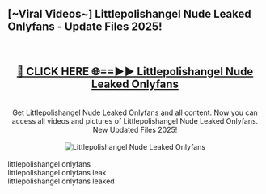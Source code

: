<h2>[~Viral Videos~] Littlepolishangel Nude Leaked Onlyfans - Update Files 2025!</h2>
<br>
<div align="center">
<h2><a href="https://betterlinks.top/A2PfLJ" rel="nofollow">🔴 CLICK HERE 🌐==►► Littlepolishangel Nude Leaked Onlyfans</a></h2>
<br>
Get Littlepolishangel Nude Leaked Onlyfans and all content. Now you can access all videos and pictures of Littlepolishangel Nude Leaked Onlyfans. New Updated Files 2025!
<br>
<br>
<a href="https://betterlinks.top/A2PfLJ" rel="nofollow" data-target="animated-image.originalLink"><img src="https://i.ibb.co.com/WyWwxjT/player-gif2.gif" alt="Littlepolishangel Nude Leaked Onlyfans" style="max-width: 100%; display: inline-block;" data-target="animated-image.originalImage"></a>
</div>
<br>
littlepolishangel onlyfans<br>
littlepolishangel onlyfans leak<br>
littlepolishangel onlyfans leaked